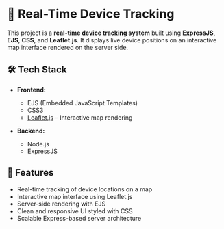 # 📍 Real-Time Device Tracking

This project is a **real-time device tracking system** built using **ExpressJS**, **EJS**, **CSS**, and **Leaflet.js**. It displays live device positions on an interactive map interface rendered on the server side.

## 🛠️ Tech Stack

- **Frontend:**
  - EJS (Embedded JavaScript Templates)
  - CSS3
  - [Leaflet.js](https://leafletjs.com/) – Interactive map rendering

- **Backend:**
  - Node.js
  - ExpressJS

## 🚀 Features

- Real-time tracking of device locations on a map
- Interactive map interface using Leaflet.js
- Server-side rendering with EJS
- Clean and responsive UI styled with CSS
- Scalable Express-based server architecture



